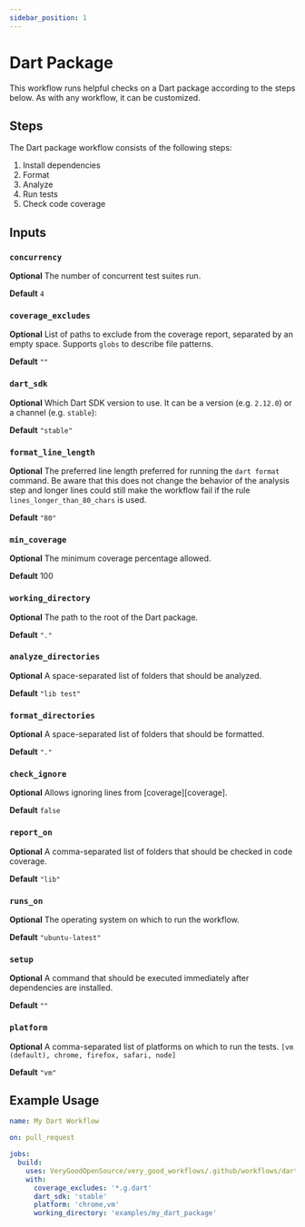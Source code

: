 ```yaml
---
sidebar_position: 1
---
```


# Dart Package

This workflow runs helpful checks on a Dart package according to the steps below. As with any workflow, it can be customized.

## Steps

The Dart package workflow consists of the following steps:

1. Install dependencies
2. Format
3. Analyze
4. Run tests
5. Check code coverage

## Inputs

### `concurrency`

**Optional** The number of concurrent test suites run.

**Default** `4`

### `coverage_excludes`

**Optional** List of paths to exclude from the coverage report, separated by an empty space. Supports `globs` to describe file patterns.

**Default** `""`

### `dart_sdk`

**Optional** Which Dart SDK version to use. It can be a version (e.g. `2.12.0`) or a channel (e.g. `stable`):

**Default** `"stable"`

### `format_line_length`

**Optional** The preferred line length preferred for running the `dart format` command. Be aware that this does not change the behavior of the analysis step and longer lines could still make the workflow fail if the rule `lines_longer_than_80_chars` is used.

**Default** `"80"`

### `min_coverage`

**Optional** The minimum coverage percentage allowed.

**Default** 100

### `working_directory`

**Optional** The path to the root of the Dart package.

**Default** `"."`

### `analyze_directories`

**Optional** A space-separated list of folders that should be analyzed.

**Default** `"lib test"`

### `format_directories`

**Optional** A space-separated list of folders that should be formatted.

**Default** `"."`

### `check_ignore`

**Optional** Allows ignoring lines from [coverage][coverage].

**Default** `false`

### `report_on`

**Optional** A comma-separated list of folders that should be checked in code coverage.

**Default** `"lib"`

### `runs_on`

**Optional** The operating system on which to run the workflow.

**Default** `"ubuntu-latest"`

### `setup`

**Optional** A command that should be executed immediately after dependencies are installed.

**Default** `""`

### `platform`

**Optional** A comma-separated list of platforms on which to run the tests.
`[vm (default), chrome, firefox, safari, node]`

**Default** `"vm"`

## Example Usage

```yaml
name: My Dart Workflow

on: pull_request

jobs:
  build:
    uses: VeryGoodOpenSource/very_good_workflows/.github/workflows/dart_package.yml@v1
    with:
      coverage_excludes: '*.g.dart'
      dart_sdk: 'stable'
      platform: 'chrome,vm'
      working_directory: 'examples/my_dart_package'
```

